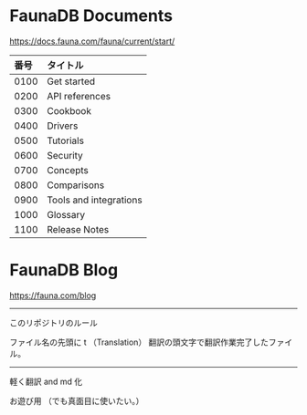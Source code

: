 # FaunaDB Documents

https://docs.fauna.com/fauna/current/start/

| 番号 | タイトル               |
| :--- | :--------------------- |
| 0100 | Get started            |
| 0200 | API references         |
| 0300 | Cookbook               |
| 0400 | Drivers                |
| 0500 | Tutorials              |
| 0600 | Security               |
| 0700 | Concepts               |
| 0800 | Comparisons            |
| 0900 | Tools and integrations |
| 1000 | Glossary               |
| 1100 | Release Notes          |

# FaunaDB Blog

https://fauna.com/blog

---

このリポジトリのルール

ファイル名の先頭に
t
（Translation）
翻訳の頭文字で翻訳作業完了したファイル。

---

軽く翻訳 and md 化

お遊び用
（でも真面目に使いたい。）
